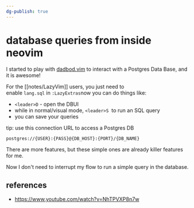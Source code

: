 ```yaml
---
dg-publish: true
---
```

# database queries from inside neovim

I started to play with [dadbod.vim](https://github.com/tpope/vim-dadbod) to interact with a Postgres Data Base, and it is awesome!

For the [[notes/LazyVim]] users, you just need to enable `lang.sql` in `:LazyExtras`now you can do things like:  

- `<leader>D` - open the DBUI
- while in normal/visual mode, `<leader>S`  to run an SQL query
- you can save your queries

tip: use this connection URL to access a Postgres DB  

```
postgres://{USER}:{PASS}@{DB_HOST}:{PORT}/{DB_NAME}
```

There are more features, but these simple ones are already killer features for me.  

Now I don't need to interrupt my flow to run a simple query in the database.

## references

- <https://www.youtube.com/watch?v=NhTPVXP8n7w>